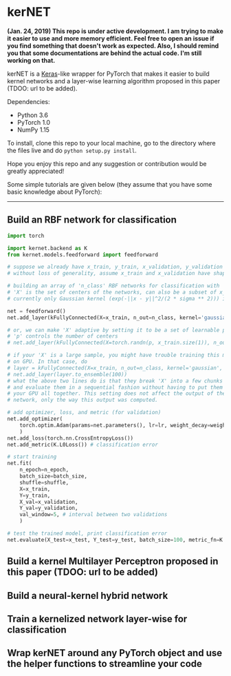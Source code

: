 ﻿# kerNET

**(Jan. 24, 2019) This repo is under active development. I am trying to make it easier to use and more memory efficient. Feel free to open an issue if you find something that doesn't work as expected. Also, I should remind you that some documentations are behind the actual code. I'm still working on that.**

kerNET is a [Keras](https://keras.io/)-like wrapper for PyTorch that makes it easier to build kernel networks and a layer-wise learning algorithm proposed in this paper (TDOO: url to be added).

Dependencies:
- Python 3.6
- PyTorch 1.0
- NumPy 1.15

To install, clone this repo to your local machine, go to the directory where the files live and do  ```python setup.py install```. 

Hope you enjoy this repo and any suggestion or contribution would be greatly appreciated!

Some simple tutorials are given below (they assume that you have some basic knowledge about PyTorch):

---------

## Build an RBF network for classification

```python
import torch

import kernet.backend as K
from kernet.models.feedforward import feedforward

# suppose we already have x_train, y_train, x_validation, y_validation and n_class
# without loss of generality, assume x_train and x_validation have shape [n_example, n_feature].

# building an array of 'n_class' RBF networks for classification with 'n_class' classes
# 'X' is the set of centers of the networks, can also be a subset of x_train
# currently only Gaussian kernel (exp(-||x - y||^2/(2 * sigma ** 2))) is supported

net = feedforward() 
net.add_layer(kFullyConnected(X=x_train, n_out=n_class, kernel='gaussian', sigma=1))

# or, we can make 'X' adaptive by setting it to be a set of learnable parameters
# 'p' controls the number of centers
# net.add_layer(kFullyConnected(X=torch.randn(p, x_train.size(1)), n_out=n_class, kernel='gaussian', sigma=1, trainable_X=True))

# if your 'X' is a large sample, you might have trouble training this model
# on GPU. In that case, do
# layer = kFullyConnected(X=x_train, n_out=n_class, kernel='gaussian', sigma=1)
# net.add_layer(layer.to_ensemble(100))
# what the above two lines do is that they break 'X' into a few chunks of size 100
# and evaluate them in a sequential fashion without having to put them on 
# your GPU all together. This setting does not affect the output of the 
# network, only the way this output was computed.

# add optimizer, loss, and metric (for validation)
net.add_optimizer(
    torch.optim.Adam(params=net.parameters(), lr=lr, weight_decay=weight_decay)
    )
net.add_loss(torch.nn.CrossEntropyLoss())
net.add_metric(K.L0Loss()) # classification error

# start training
net.fit(
    n_epoch=n_epoch,
    batch_size=batch_size,
    shuffle=shuffle,
    X=x_train,
    Y=y_train,
    X_val=x_validation,
    Y_val=y_validation,
    val_window=5, # interval between two validations
    )

# test the trained model, print classification error
net.evaluate(X_test=x_test, Y_test=y_test, batch_size=100, metric_fn=K.L0Loss())

```

## Build a kernel Multilayer Perceptron proposed in this paper (TDOO: url to be added)

## Build a neural-kernel hybrid network

## Train a kernelized network layer-wise for classification

## Wrap kerNET around any PyTorch object and use the helper functions to streamline your code

